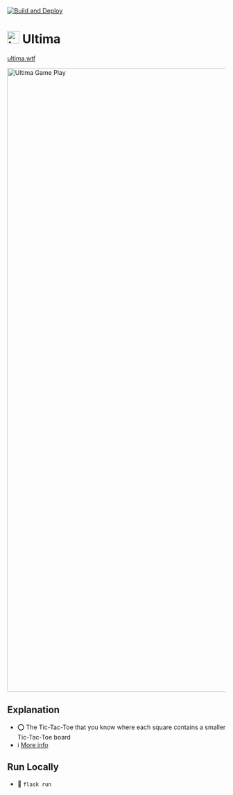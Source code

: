 [![Build and Deploy](https://github.com/JRSmiffy/delaunay/actions/workflows/main.yaml/badge.svg)](https://github.com/JRSmiffy/delaunay/actions/workflows/main.yaml)

# <img src="https://github.com/JRSmiffy/ultima/assets/34093915/b67d641d-1963-48cd-b110-b13e6d3537d8" width="28" alt="Logo"> Ultima
<!-- Private repo whilst under development, publicise upon submission -->
[ultima.wtf](https://ultima.wtf)

<img width="1440" alt="Ultima Game Play" src="https://github.com/JRSmiffy/ultima/assets/34093915/c847db7d-8b72-4614-b3fc-7219e95c3bf5">
<!-- TODO :: Replace with .GIF -->

## Explanation
- ⭕ The Tic-Tac-Toe that you know where each square contains a smaller Tic-Tac-Toe board
- ℹ️  [More info](https://en.wikipedia.org/wiki/Ultimate_tic-tac-toe)

## Run Locally
- 🚀  `flask run`